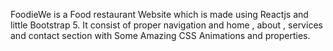 FoodieWe is a Food restaurant Website which is made using Reactjs and little Bootstrap 5. It consist of proper navigation and home , about , services and contact section with Some Amazing CSS Animations and properties.
